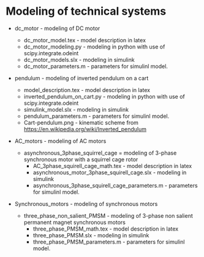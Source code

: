 # Modeling of technical systems

- dc_motor - modeling of DC motor
    - dc_motor_model.tex - model description in latex
    - dc_motor_modeling.py - modeling in python with use of scipy.integrate.odeint
    - dc_motor_models.slx - modeling in simulink
    - dc_motor_parameters.m - parameters for simulinl model.
    
 - pendulum - modeling of inverted pendulum on a cart
    - model_description.tex - model description in latex
    - inverted_pendulum_on_cart.py - modeling in python with use of scipy.integrate.odeint
    - simulink_model.slx - modeling in simulink
    - pendulum_parameters.m - parameters for simulinl model.
    - Cart-pendulum.png - kinematic scheme from https://en.wikipedia.org/wiki/Inverted_pendulum

- AC_motors - modeling of AC motors
   - asynchronous_3phase_squirrel_cage = modeling of 3-phase synchronous motor with a squirrel cage rotor
      - AC_3phase_squirell_cage_math.tex - model description in latex
      - asynchronous_motor_3phase_squirell_cage.slx - modeling in simulink
      - asynchronous_3phase_squirell_cage_parameters.m - parameters for simulinl model.

- Synchronous_motors - modeling of synchronous motors
   - three_phase_non_salient_PMSM - modeling of 3-phase non salient permanent magnet synchronous motors
      - three_phase_PMSM_math.tex - model description in latex
      - three_phase_PMSM.slx - modeling in simulink
      - three_phase_PMSM_parameters.m - parameters for simulinl model.

 
